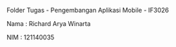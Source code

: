 Folder Tugas - Pengembangan Aplikasi Mobile - IF3026

Nama  : Richard Arya Winarta
<p>NIM   : 121140035
